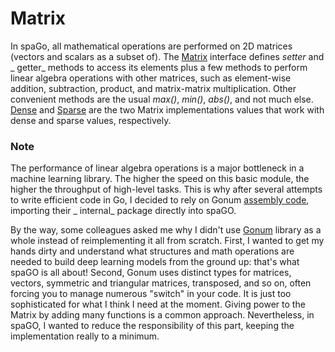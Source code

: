 # Matrix

In spaGo, all mathematical operations are performed on 2D matrices (vectors and scalars as a subset of).
The [Matrix](https://github.com/nlpodyssey/spago/blob/master/pkg/mat32/matrix.go) interface defines _setter_ and _
getter_ methods to access its elements plus a few methods to perform linear algebra operations with other matrices, such
as element-wise addition, subtraction, product, and matrix-matrix multiplication. Other convenient methods are the
usual _max()_, _min()_, _abs()_, and not much else.
[Dense](https://github.com/nlpodyssey/spago/blob/master/pkg/mat32/dense.go)
and [Sparse](https://github.com/nlpodyssey/spago/blob/master/pkg/mat32/sparse.go) are the two Matrix implementations
values that work with dense and sparse values, respectively.

### Note

The performance of linear algebra operations is a major bottleneck in a machine learning library. The higher the speed
on this basic module, the higher the throughput of high-level tasks. This is why after several attempts to write
efficient code in Go, I decided to rely on
Gonum [assembly code](https://github.com/nlpodyssey/spago/tree/master/pkg/mat32/internal/asm/f32), importing their _
internal_ package directly into spaGO.

By the way, some colleagues asked me why I didn't use [Gonum](https://github.com/gonum/gonum) library as a whole instead
of reimplementing it all from scratch. First, I wanted to get my hands dirty and understand what structures and math
operations are needed to build deep learning models from the ground up: that's what spaGO is all about! Second, Gonum
uses distinct types for matrices, vectors, symmetric and triangular matrices, transposed, and so on, often forcing you
to manage numerous "switch" in your code. It is just too sophisticated for what I think I need at the moment. Giving
power to the Matrix by adding many functions is a common approach. Nevertheless, in spaGO, I wanted to reduce the
responsibility of this part, keeping the implementation really to a minimum.
